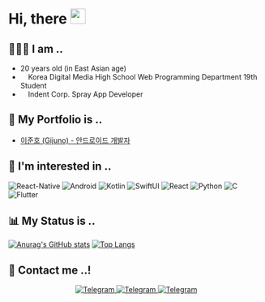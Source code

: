 # Hi, there <img src="https://raw.githubusercontent.com/MartinHeinz/MartinHeinz/master/wave.gif" width="30px">

## 🧑🏻‍💻 I am ..
* 20 years old (in East Asian age)
*  <img src="https://www.dimigo.hs.kr/files/attach/xeicon/favicon.ico" width="11px"> Korea Digital Media High School Web Programming Department 19th Student
* <img src="https://avatars.githubusercontent.com/u/44943237" width="11px"> Indent Corp. Spray App Developer

## 💼 My Portfolio is ..
* [이준호 (Gijuno) - 안드로이드 개발자](https://gijuno-me.notion.site/Gijuno-3209d9971ed044e8b4c78c70fe9dbbe3)

## 🥰 I'm interested in ..
<img alt="React-Native" src="https://img.shields.io/badge/React%20Native-20232A?style=for-the-badge&logo=react&logoColor=61DAFB"/> <img alt="Android" src="https://img.shields.io/badge/Android-3DDC84?style=for-the-badge&logo=android&logoColor=white"/> <img alt="Kotlin" src="https://img.shields.io/badge/kotlin-%230095D5.svg?style=for-the-badge&logo=kotlin&logoColor=white"/> <img alt="SwiftUI" src="https://img.shields.io/badge/swift-F54A2A?style=for-the-badge&logo=swift&logoColor=white"/> <img alt="React" src="https://img.shields.io/badge/React-20232A?style=for-the-badge&logo=react&logoColor=61DAFB"/> <img alt="Python" src="https://img.shields.io/badge/Python-3776AB?style=for-the-badge&logo=python&logoColor=white"/> <img alt="C" src="https://img.shields.io/badge/C-00599C?style=for-the-badge&logo=c&logoColor=white"/> <img alt="Flutter" src="https://img.shields.io/badge/Flutter-02569B?style=for-the-badge&logo=flutter&logoColor=white"/> 

## 📊 My Status is ..
[![Anurag's GitHub stats](https://github-readme-stats.vercel.app/api?username=gijuno&count_private=true&show_icons=true&bg_color=angle,4BC4E5,4BC4E5,B4DBE5,EACE97,EACE97&title_color=FFFFFF&text_color=ECF4FF&icon_color=FFFFFF)](https://github.com/anuraghazra/github-readme-stats)
[![Top Langs](https://github-readme-stats.vercel.app/api/top-langs/?username=Gijuno&langs_count=10&count_private=true&show_icons=true&bg_color=angle,4BC4E5,4BC4E5,B4DBE5,EACE97,EACE97&title_color=FFFFFF&text_color=FFFFFF&icon_color=FFFFFF&layout=compact)](https://github.com/anuraghazra/github-readme-stats)

## 📱 Contact me ..!
<p align="center">
	<a href="https://discord.com/users/325845735692173323" target="_blank">
		<img alt="Telegram" src="https://img.shields.io/badge/Discord-7289DA?style=for-the-badge&logo=discord&logoColor=white"/> 
	</a>
	<a href="https://www.facebook.com/profile.php?id=100014822836144" target="_blank">
		<img alt="Telegram" src="https://img.shields.io/badge/Facebook-1877F2?style=for-the-badge&logo=facebook&logoColor=white"/> 
	</a>
	<a href="itx.ljh.developer@gmail.com" target="_blank">
		<img alt="Telegram" src="https://img.shields.io/badge/Gmail-D14836?style=for-the-badge&logo=gmail&logoColor=white"/> 
	</a>
</p>
